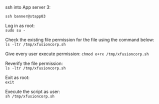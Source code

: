 ssh into App server 3:

`` ssh banner@stapp03 ``     
 
Log in as root:  
`` sudo su - ``  

Check the existing file permission for the file using the command below:  
`` ls -ltr /tmp/xfusioncorp.sh ``  

Give every user execute permission:
`` chmod o+rx /tmp/xfusioncorp.sh ``  

Reverify the file permission:  
`` ls -ltr /tmp/xfusioncorp.sh ``  

Exit as root:  
`` exit ``  

Execute the script as user:  
`` sh /tmp/xfusioncorp.sh ``